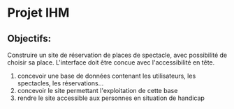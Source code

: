 # Projet IHM

## Objectifs:

Construire un site de réservation de places de spectacle, avec possibilité de
choisir sa place. L'interface doit être concue avec l'accessibilité en tête.

1. concevoir une base de données contenant les utilisateurs, les spectacles, les réservations...
2. concevoir le site permettant l'exploitation de cette base
3. rendre le site accessible aux personnes en situation de handicap
